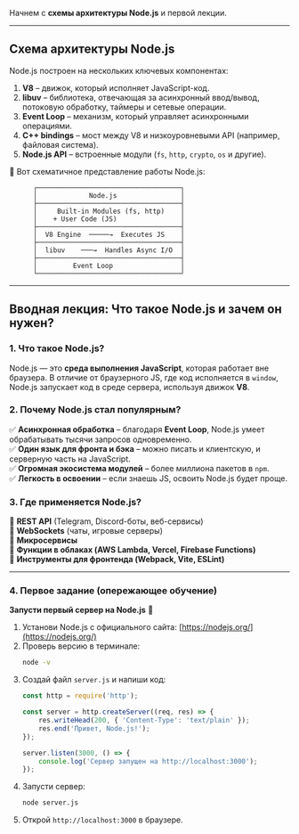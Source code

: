 Начнем с **схемы архитектуры Node.js** и первой лекции.  

---

## **Схема архитектуры Node.js**  
Node.js построен на нескольких ключевых компонентах:  

1. **V8** – движок, который исполняет JavaScript-код.  
2. **libuv** – библиотека, отвечающая за асинхронный ввод/вывод, потоковую обработку, таймеры и сетевые операции.  
3. **Event Loop** – механизм, который управляет асинхронными операциями.  
4. **C++ bindings** – мост между V8 и низкоуровневыми API (например, файловая система).  
5. **Node.js API** – встроенные модули (`fs`, `http`, `crypto`, `os` и другие).  

🔽 Вот схематичное представление работы Node.js:  

```
      ┌────────────────────────────────────┐
      │             Node.js                │
      ├────────────────────────────────────┤
      │     Built-in Modules (fs, http)    │
      │    + User Code (JS)                │
      ├────────────────────────────────────┤
      │  V8 Engine  ─────→  Executes JS    │
      ├────────────────────────────────────┤
      │  libuv    ───→  Handles Async I/O  │
      ├────────────────────────────────────┤
      │         Event Loop                 │
      └────────────────────────────────────┘
```

---

## **Вводная лекция: Что такое Node.js и зачем он нужен?**  

### **1. Что такое Node.js?**  
Node.js — это **среда выполнения JavaScript**, которая работает вне браузера. В отличие от браузерного JS, где код исполняется в `window`, Node.js запускает код в среде сервера, используя движок **V8**.

### **2. Почему Node.js стал популярным?**  
✅ **Асинхронная обработка** – благодаря **Event Loop**, Node.js умеет обрабатывать тысячи запросов одновременно.  
✅ **Один язык для фронта и бэка** – можно писать и клиентскую, и серверную часть на JavaScript.  
✅ **Огромная экосистема модулей** – более миллиона пакетов в `npm`.  
✅ **Легкость в освоении** – если знаешь JS, освоить Node.js будет проще.  

### **3. Где применяется Node.js?**  
🔹 **REST API** (Telegram, Discord-боты, веб-сервисы)  
🔹 **WebSockets** (чаты, игровые серверы)  
🔹 **Микросервисы**  
🔹 **Функции в облаках (AWS Lambda, Vercel, Firebase Functions)**  
🔹 **Инструменты для фронтенда (Webpack, Vite, ESLint)**  

---

### **4. Первое задание (опережающее обучение)**
**Запусти первый сервер на Node.js** 🚀  

1. Установи Node.js с официального сайта: [https://nodejs.org/](https://nodejs.org/)  
2. Проверь версию в терминале:  
   ```sh
   node -v
   ```
3. Создай файл `server.js` и напиши код:  
   ```js
   const http = require('http');

   const server = http.createServer((req, res) => {
       res.writeHead(200, { 'Content-Type': 'text/plain' });
       res.end('Привет, Node.js!');
   });

   server.listen(3000, () => {
       console.log('Сервер запущен на http://localhost:3000');
   });
   ```
4. Запусти сервер:  
   ```sh
   node server.js
   ```
5. Открой `http://localhost:3000` в браузере.  
